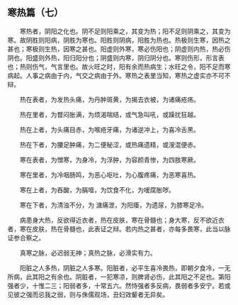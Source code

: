 ## 寒热篇（七）


&emsp;&emsp;寒热者，阴阳之化也。阴不足则阳乘之，其变为热；阳不足则阴乘之，其变为寒。故阴胜则阳病，阴胜为寒也。阳胜则阴病，阳胜为热也。热极则生寒，因热之甚也；寒极则生热，因寒之甚也。阳虚则外寒，寒必伤阳也；阴虚则内热，热必伤阴也。阳盛则外热，阳归阳分也；阴盛则内寒，阴归阴分也。寒则伤形，形言表也；热则伤气，气言里也。故火旺之时，阳有余而热病生；水旺之令，阳不足而寒病起。人事之病由于内，气交之病由于外。寒热之表里当知，寒热之虚实亦不可不辩。

&emsp;&emsp;热在表者，为发热头痛，为丹肿斑黄，为揭去衣被，为诸痛疮疡。

&emsp;&emsp;热在里者，为瞀闷胀满，为烦渴喘结，或气急叫吼，或躁扰狂越。

&emsp;&emsp;热在上者，为头痛目赤，为喉疮牙痛，为诸逆冲上，为喜冷舌黑。

&emsp;&emsp;热在下者，为腰足肿痛，为二便秘涩，或热痛遗精，或溲混便赤。

&emsp;&emsp;寒在表者，为憎寒，为身冷，为浮肿，为容颜青惨，为四肢寒厥。

&emsp;&emsp;寒在里者，为冷咽肠鸣，为恶心呕吐，为心腹疼痛，为恶寒喜热。

&emsp;&emsp;寒在上者，为吞酸，为膈噎，为饮食不化，为嗳腐胀哕。

&emsp;&emsp;寒在下者，为清浊不分，为 溏痛泄，为阳痿，为遗尿，为膝寒足冷。

&emsp;&emsp;病患身大热，反欲得近衣者，热在皮肤，寒在骨髓也；身大寒，反不欲近衣者，寒在皮肤，热在骨髓也，此表证之辩。若内热之甚者，亦每多畏寒，此当以脉证参合察之。

&emsp;&emsp;真寒之脉，必迟弱无神；真热之脉，必滑实有力。

&emsp;&emsp;阳脏之人多热，阴脏之人多寒。阳脏者，必平生喜冷畏热，即朝夕食冷，一无所病，此其阳之有余也。阴脏者，一犯寒凉，则脾肾必伤，此其阳之不足也。第阳强者少，十惟二三；阳弱者多，十常五六。然恃强者多反病，畏弱者多安宁。若或见彼之强而忌我之弱，则与侏儒观场，丑妇效颦者无异矣。

